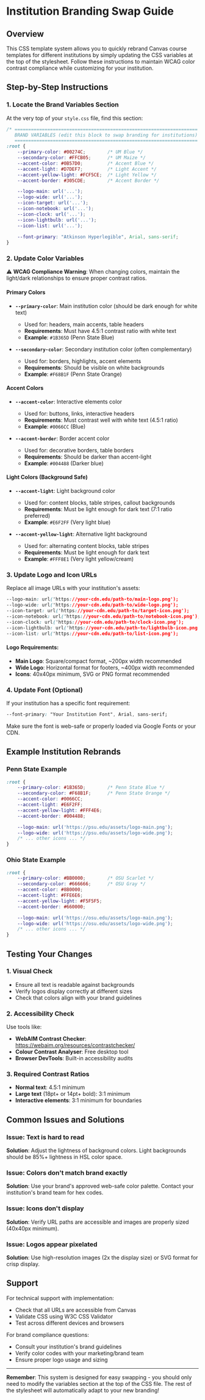 # Institution Branding Swap Guide

## Overview
This CSS template system allows you to quickly rebrand Canvas course templates for different institutions by simply updating the CSS variables at the top of the stylesheet. Follow these instructions to maintain WCAG color contrast compliance while customizing for your institution.

## Step-by-Step Instructions

### 1. Locate the Brand Variables Section
At the very top of your `style.css` file, find this section:

```css
/* ===================================================================
   BRAND VARIABLES (edit this block to swap branding for institutions)
   =================================================================== */
:root {
    --primary-color: #00274C;        /* UM Blue */
    --secondary-color: #FFCB05;      /* UM Maize */
    --accent-color: #0B57D0;         /* Accent Blue */
    --accent-light: #D7DEF7;         /* Light Accent */
    --accent-yellow-light: #FCF5CE;  /* Light Yellow */
    --accent-border: #305CDE;        /* Accent Border */

    --logo-main: url('...');
    --logo-wide: url('...');
    --icon-target: url('...');
    --icon-notebook: url('...');
    --icon-clock: url('...');
    --icon-lightbulb: url('...');
    --icon-list: url('...');
    
    --font-primary: "Atkinson Hyperlegible", Arial, sans-serif;
}
```

### 2. Update Color Variables

⚠️ **WCAG Compliance Warning**: When changing colors, maintain the light/dark relationships to ensure proper contrast ratios.

#### Primary Colors
- **`--primary-color`**: Main institution color (should be dark enough for white text)
  - Used for: headers, main accents, table headers
  - **Requirements**: Must have 4.5:1 contrast ratio with white text
  - **Example**: `#1B365D` (Penn State Blue)

- **`--secondary-color`**: Secondary institution color (often complementary)
  - Used for: borders, highlights, accent elements
  - **Requirements**: Should be visible on white backgrounds
  - **Example**: `#F68B1F` (Penn State Orange)

#### Accent Colors
- **`--accent-color`**: Interactive elements color
  - Used for: buttons, links, interactive headers
  - **Requirements**: Must contrast well with white text (4.5:1 ratio)
  - **Example**: `#0066CC` (Blue)

- **`--accent-border`**: Border accent color
  - Used for: decorative borders, table borders
  - **Requirements**: Should be darker than accent-light
  - **Example**: `#004488` (Darker blue)

#### Light Colors (Background Safe)
- **`--accent-light`**: Light background color
  - Used for: content blocks, table stripes, callout backgrounds
  - **Requirements**: Must be light enough for dark text (7:1 ratio preferred)
  - **Example**: `#E6F2FF` (Very light blue)

- **`--accent-yellow-light`**: Alternative light background
  - Used for: alternating content blocks, table stripes
  - **Requirements**: Must be light enough for dark text
  - **Example**: `#FFF8E1` (Very light yellow/cream)

### 3. Update Logo and Icon URLs

Replace all image URLs with your institution's assets:

```css
--logo-main: url('https://your-cdn.edu/path-to/main-logo.png');
--logo-wide: url('https://your-cdn.edu/path-to/wide-logo.png');
--icon-target: url('https://your-cdn.edu/path-to/target-icon.png');
--icon-notebook: url('https://your-cdn.edu/path-to/notebook-icon.png');
--icon-clock: url('https://your-cdn.edu/path-to/clock-icon.png');
--icon-lightbulb: url('https://your-cdn.edu/path-to/lightbulb-icon.png');
--icon-list: url('https://your-cdn.edu/path-to/list-icon.png');
```

#### Logo Requirements:
- **Main Logo**: Square/compact format, ~200px width recommended
- **Wide Logo**: Horizontal format for footers, ~400px width recommended
- **Icons**: 40x40px minimum, SVG or PNG format recommended

### 4. Update Font (Optional)

If your institution has a specific font requirement:

```css
--font-primary: "Your Institution Font", Arial, sans-serif;
```

Make sure the font is web-safe or properly loaded via Google Fonts or your CDN.

## Example Institution Rebrands

### Penn State Example
```css
:root {
    --primary-color: #1B365D;        /* Penn State Blue */
    --secondary-color: #F68B1F;      /* Penn State Orange */
    --accent-color: #0066CC;         
    --accent-light: #E6F2FF;         
    --accent-yellow-light: #FFF4E6;  
    --accent-border: #004488;        

    --logo-main: url('https://psu.edu/assets/logo-main.png');
    --logo-wide: url('https://psu.edu/assets/logo-wide.png');
    /* ... other icons ... */
}
```

### Ohio State Example
```css
:root {
    --primary-color: #BB0000;        /* OSU Scarlet */
    --secondary-color: #666666;      /* OSU Gray */
    --accent-color: #8B0000;         
    --accent-light: #FFE6E6;         
    --accent-yellow-light: #F5F5F5;  
    --accent-border: #660000;        

    --logo-main: url('https://osu.edu/assets/logo-main.png');
    --logo-wide: url('https://osu.edu/assets/logo-wide.png');
    /* ... other icons ... */
}
```

## Testing Your Changes

### 1. Visual Check
- Ensure all text is readable against backgrounds
- Verify logos display correctly at different sizes
- Check that colors align with your brand guidelines

### 2. Accessibility Check
Use tools like:
- **WebAIM Contrast Checker**: https://webaim.org/resources/contrastchecker/
- **Colour Contrast Analyser**: Free desktop tool
- **Browser DevTools**: Built-in accessibility audits

### 3. Required Contrast Ratios
- **Normal text**: 4.5:1 minimum
- **Large text** (18pt+ or 14pt+ bold): 3:1 minimum
- **Interactive elements**: 3:1 minimum for boundaries

## Common Issues and Solutions

### Issue: Text is hard to read
**Solution**: Adjust the lightness of background colors. Light backgrounds should be 85%+ lightness in HSL color space.

### Issue: Colors don't match brand exactly
**Solution**: Use your brand's approved web-safe color palette. Contact your institution's brand team for hex codes.

### Issue: Icons don't display
**Solution**: Verify URL paths are accessible and images are properly sized (40x40px minimum).

### Issue: Logos appear pixelated
**Solution**: Use high-resolution images (2x the display size) or SVG format for crisp display.

## Support

For technical support with implementation:
- Check that all URLs are accessible from Canvas
- Validate CSS using W3C CSS Validator
- Test across different devices and browsers

For brand compliance questions:
- Consult your institution's brand guidelines
- Verify color codes with your marketing/brand team
- Ensure proper logo usage and sizing

---

**Remember**: This system is designed for easy swapping - you should only need to modify the variables section at the top of the CSS file. The rest of the stylesheet will automatically adapt to your new branding!